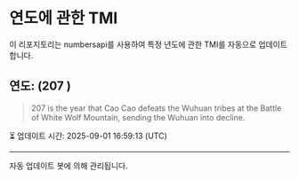 
# 연도에 관한 TMI

이 리포지토리는 numbersapi를 사용하여 특정 년도에 관한 TMI를 자동으로 업데이트합니다.

## 연도: (207 )
> 207 is the year that Cao Cao defeats the Wuhuan tribes at the Battle of White Wolf Mountain, sending the Wuhuan into decline.

⏳ 업데이트 시간: 2025-09-01 16:59:13 (UTC)

---
자동 업데이트 봇에 의해 관리됩니다.
